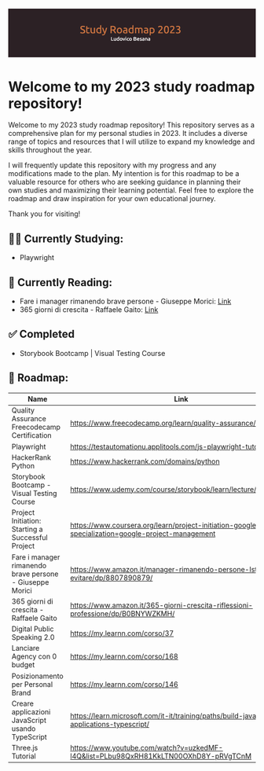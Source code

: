 ![github-header-image](github-header-image.png)

# Welcome to my 2023 study roadmap repository!

Welcome to my 2023 study roadmap repository! This repository serves as a comprehensive plan for my personal studies in 2023. It includes a diverse range of topics and resources that I will utilize to expand my knowledge and skills throughout the year.

I will frequently update this repository with my progress and any modifications made to the plan. My intention is for this roadmap to be a valuable resource for others who are seeking guidance in planning their own studies and maximizing their learning potential. Feel free to explore the roadmap and draw inspiration for your own educational journey.

Thank you for visiting!

## 👨‍🎓 Currently Studying:
- Playwright

## 📖 Currently Reading:

- Fare i manager rimanendo brave persone - Giuseppe Morici: [Link](https://www.amazon.it/manager-rimanendo-persone-Istruzioni-evitare/dp/8807890879/)
- 365 giorni di crescita - Raffaele Gaito: [Link](https://www.amazon.it/365-giorni-crescita-riflessioni-professione/dp/B0BNYWZKMH/)

## ✅ Completed 
- Storybook Bootcamp | Visual Testing Course

## 📍 Roadmap:

|  Name 	| Link | Category  	|
|---	|---	|---	|
| Quality Assurance Freecodecamp Certification  	|  https://www.freecodecamp.org/learn/quality-assurance/ 	|  QA 	|
|  Playwright 	|  https://testautomationu.applitools.com/js-playwright-tutorial/ 	|  QA 	|
| HackerRank Python  	| https://www.hackerrank.com/domains/python  	|  DEV  	|
| Storybook Bootcamp - Visual Testing Course  	| https://www.udemy.com/course/storybook/learn/lecture/22572162  	|  DEV  	|
| Project Initiation: Starting a Successful Project  	|  https://www.coursera.org/learn/project-initiation-google?specialization=google-project-management 	|  MANAGEMENT 	|
| Fare i manager rimanendo brave persone - Giuseppe Morici  	|  https://www.amazon.it/manager-rimanendo-persone-Istruzioni-evitare/dp/8807890879/ 	| BOOK  	|
| 365 giorni di crescita - Raffaele Gaito  	|  https://www.amazon.it/365-giorni-crescita-riflessioni-professione/dp/B0BNYWZKMH/ 	|  BOOK 	|
|  Digital Public Speaking 2.0 	|  https://my.learnn.com/corso/37 	|  MARKETING 	|
|  Lanciare Agency con 0 budget 	|  https://my.learnn.com/corso/168 	|  MARKETING 	|
|  Posizionamento per Personal Brand 	|  https://my.learnn.com/corso/146 	|  MARKETING 	|
| Creare applicazioni JavaScript usando TypeScript  	| https://learn.microsoft.com/it-it/training/paths/build-javascript-applications-typescript/  	|  DEV  	|
| Three.js Tutorial  	| https://www.youtube.com/watch?v=uzkedMF-l4Q&list=PLbu98QxRH81KkLTN00OXhD8Y-pRVgTCnM 	|  DEV  	|




